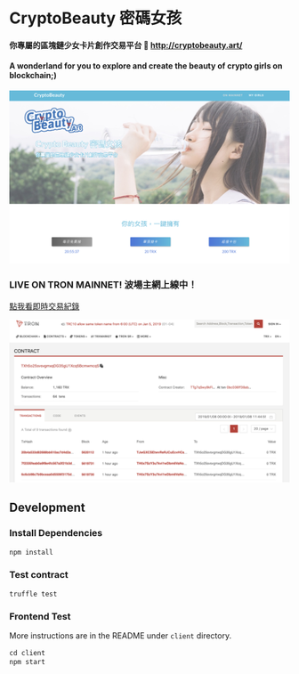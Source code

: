 # CryptoBeauty 密碼女孩

#### 你專屬的區塊鏈少女卡片創作交易平台 🦋 http://cryptobeauty.art/ <br>

#### A wonderland for you to explore and create the beauty of crypto girls on blockchain;) <br>

![cover photo](./assets/cover.png)

### LIVE ON TRON MAINNET! 波場主網上線中！

[點我看即時交易紀錄](https://tronscan.org/#/contract/TXh5o25svsvgmxqDG35gU1Xcq5BcmwmcqS)<br>

![mainnet contract](./assets/mainnet.png)

## Development

### Install Dependencies

```
npm install
```

### Test contract

```
truffle test
```

### Frontend Test

More instructions are in the README under `client` directory.

```
cd client
npm start
```
